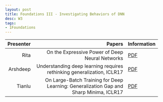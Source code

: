 ```yaml
---
layout: post
title: Foundations III - Investigating Behaviors of DNN
desc: W3
tags:
- 1Foundations
---
```


| Presenter | Papers | Information|
| -----: | ----------: | :----- |
| Rita | On the Expressive Power of Deep Neural Networks | [PDF](https://arxiv.org/pdf/1606.05336.pdf) |
| Arshdeep | Understanding deep learning requires rethinking generalization, ICLR17|  [PDF](https://arxiv.org/pdf/1611.03530.pdf) |
| Tianlu | On Large-Batch Training for Deep Learning: Generalization Gap and Sharp Minima, ICLR17 | [PDF](https://arxiv.org/pdf/1609.04836.pdf) |

